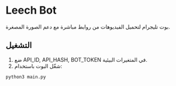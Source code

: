 # Leech Bot
بوت تليجرام لتحميل الفيديوهات من روابط مباشرة مع دعم الصورة المصغرة.

## التشغيل
1. ضع API_ID, API_HASH, BOT_TOKEN في المتغيرات البيئية.
2. شغّل البوت باستخدام:
```bash
python3 main.py
```